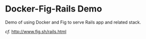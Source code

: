 # Docker-Fig-Rails Demo

Demo of using Docker and Fig to serve Rails app and related stack.

*cf.* <http://www.fig.sh/rails.html>
